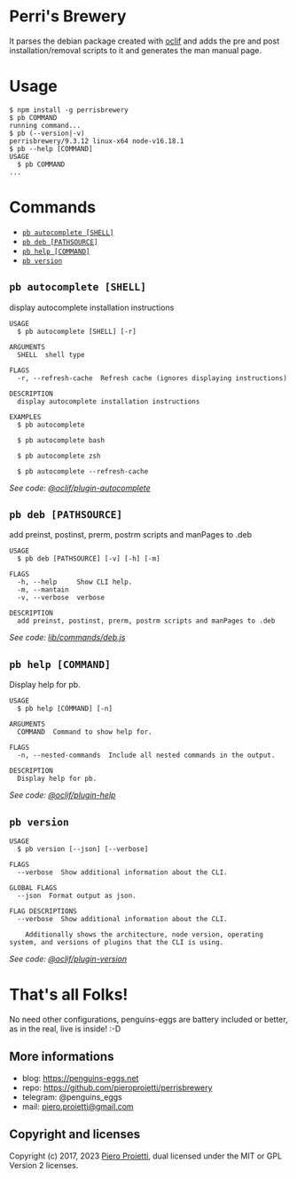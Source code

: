 
# Perri's Brewery

It parses the debian package created with [oclif](https://www.npmjs.com/package/oclif) and adds the pre and post installation/removal scripts to it and generates the man manual page.

# Usage
<!-- usage -->
```sh-session
$ npm install -g perrisbrewery
$ pb COMMAND
running command...
$ pb (--version|-v)
perrisbrewery/9.3.12 linux-x64 node-v16.18.1
$ pb --help [COMMAND]
USAGE
  $ pb COMMAND
...
```
<!-- usagestop -->

# Commands
<!-- commands -->
* [`pb autocomplete [SHELL]`](#pb-autocomplete-shell)
* [`pb deb [PATHSOURCE]`](#pb-deb-pathsource)
* [`pb help [COMMAND]`](#pb-help-command)
* [`pb version`](#pb-version)

## `pb autocomplete [SHELL]`

display autocomplete installation instructions

```
USAGE
  $ pb autocomplete [SHELL] [-r]

ARGUMENTS
  SHELL  shell type

FLAGS
  -r, --refresh-cache  Refresh cache (ignores displaying instructions)

DESCRIPTION
  display autocomplete installation instructions

EXAMPLES
  $ pb autocomplete

  $ pb autocomplete bash

  $ pb autocomplete zsh

  $ pb autocomplete --refresh-cache
```

_See code: [@oclif/plugin-autocomplete](https://github.com/oclif/plugin-autocomplete/blob/v1.3.8/src/commands/autocomplete/index.ts)_

## `pb deb [PATHSOURCE]`

add preinst, postinst, prerm, postrm scripts and manPages to .deb

```
USAGE
  $ pb deb [PATHSOURCE] [-v] [-h] [-m]

FLAGS
  -h, --help     Show CLI help.
  -m, --mantain
  -v, --verbose  verbose

DESCRIPTION
  add preinst, postinst, prerm, postrm scripts and manPages to .deb
```

_See code: [lib/commands/deb.js](https://github.com/pieroproietti/perrisbrewery/blob/v9.3.12/lib/commands/deb.js)_

## `pb help [COMMAND]`

Display help for pb.

```
USAGE
  $ pb help [COMMAND] [-n]

ARGUMENTS
  COMMAND  Command to show help for.

FLAGS
  -n, --nested-commands  Include all nested commands in the output.

DESCRIPTION
  Display help for pb.
```

_See code: [@oclif/plugin-help](https://github.com/oclif/plugin-help/blob/v5.1.20/src/commands/help.ts)_

## `pb version`

```
USAGE
  $ pb version [--json] [--verbose]

FLAGS
  --verbose  Show additional information about the CLI.

GLOBAL FLAGS
  --json  Format output as json.

FLAG DESCRIPTIONS
  --verbose  Show additional information about the CLI.

    Additionally shows the architecture, node version, operating system, and versions of plugins that the CLI is using.
```

_See code: [@oclif/plugin-version](https://github.com/oclif/plugin-version/blob/v1.1.3/src/commands/version.ts)_
<!-- commandsstop -->

# That's all Folks!
No need other configurations, penguins-eggs are battery included or better, as in the real, live is inside! :-D

## More informations

* blog: https://penguins-eggs.net
* repo: https://github.com/pieroproietti/perrisbrewery
* telegram: @penguins_eggs
* mail: piero.proietti@gmail.com


## Copyright and licenses
Copyright (c) 2017, 2023 [Piero Proietti](https://penguins-eggs.net/about-me.html), dual licensed under the MIT or GPL Version 2 licenses.
